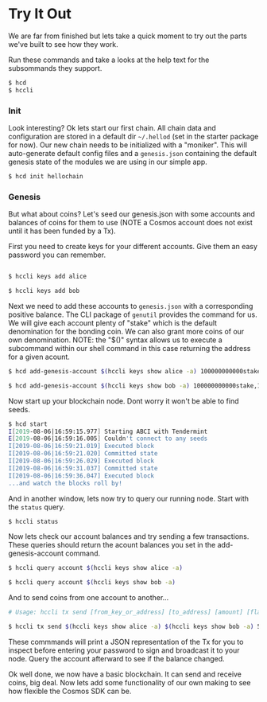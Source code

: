 # Try It Out

We are far from finished but lets take a quick moment to try out the parts
we've built to see how they work.

Run these commands and take a looks at the help text for the subsommands they
support.

```bash
$ hcd
$ hccli
```

### Init

Look interesting? Ok lets start our first chain. All chain data and
configuration are stored in a default dir `~/.hellod` (set in the starter
package for now). Our new chain needs to be initialized with a "moniker". This
will auto-generate default config files and a `genesis.json` containing the
default genesis state of the modules we are using in our simple app.

```bash
$ hcd init hellochain
```

### Genesis

But what about coins? Let's seed our genesis.json with some accounts and
balances of coins for them to use (NOTE a Cosmos account does not exist until
it has been funded by a Tx).

First you need to create keys for your different accounts. Give them an easy
password you can remember.

```bash

$ hccli keys add alice

$ hccli keys add bob

```

Next we need to add these accounts to `genesis.json` with a corresponding
positive balance. The CLI package of `genutil` provides the command for us. We
will give each account plenty of "stake" which is the default denomination for
the bonding coin. We can also grant more coins of our own denomination. NOTE:
the "$()" syntax allows us to execute a subcommand within our shell command in
this case returning the address for a given acount.

```bash
$ hcd add-genesis-account $(hccli keys show alice -a) 100000000000stake,100hello

$ hcd add-genesis-account $(hccli keys show bob -a) 100000000000stake,1000hello

```

Now start up your blockchain node. Dont worry it won't be able to find seeds.

```bash
$ hcd start
I[2019-08-06|16:59:15.977] Starting ABCI with Tendermint                module=main
E[2019-08-06|16:59:16.005] Couldn't connect to any seeds                module=p2p
I[2019-08-06|16:59:21.019] Executed block                               module=state height=2 validTxs=0 invalidTxs=0
I[2019-08-06|16:59:21.020] Committed state                              module=state height=2 txs=0 appHash=7377248821C962C10C81007882954D749BC65B1F458EFE40A844F78FBBD9F635
I[2019-08-06|16:59:26.029] Executed block                               module=state height=3 validTxs=0 invalidTxs=0
I[2019-08-06|16:59:31.037] Committed state                              module=state height=4 txs=0 appHash=7377248821C962C10C81007882954D749BC65B1F458EFE40A844F78FBBD9F635
I[2019-08-06|16:59:36.047] Executed block                               module=state height=5 validTxs=0 invalidTxs=0
...and watch the blocks roll by!
```

And in another window, lets now try to query our running node. Start with the
`status` query.

```bash
$ hccli status
```

Now lets check our account balances and try sending a few transactions. These
queries should return the acount balances you set in the add-genesis-account
command.

``` bash
$ hccli query account $(hccli keys show alice -a)

$ hccli query account $(hccli keys show bob -a)
```

And to send coins from one account to another...

```bash
# Usage: hccli tx send [from_key_or_address] [to_address] [amount] [flags]

$ hccli tx send $(hccli keys show alice -a) $(hccli keys show bob -a) 50hello

```

These commmands will print a JSON representation of the Tx for you to inspect
before entering your password to sign and broadcast it to your node. Query the
account afterward to see if the balance changed.

Ok well done, we now have a basic blockchain. It can send and receive coins,
big deal. Now lets add some functionality of our own making to see how flexible
the Cosmos SDK can be. 

